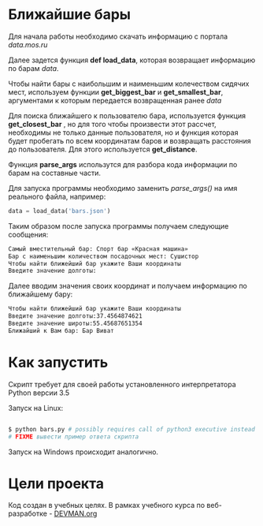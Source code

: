 # Ближайшие бары

Для начала работы необходимо скачать информацию с портала *data.mos.ru*

 Далее задется функция **def load_data**, которая возвращает информацию по барам *data*.
 
 Чтобы найти бары с наибольшим и наименьшим колечеством сидячих мест, используем функции **get_biggest_bar** и **get_smallest_bar**, аргументами к которым передается возвращенная ранее *data*
 
 Для поиска ближайшего к пользователю бара, используется функция **get_closest_bar** , но для того чтобы произвести этот рассчет, необходимы не только данные пользователя, но и функция которая будет пробегать по всем координатам баров и возвращать расстояния до пользователя. Для этого используется **get_distance**.

 Функция **parse_args** использутся для разбора кода информации по барам на составные части. 
 
 Для запуска программы необходимо заменить *parse_args()* на имя реального файла, например:
```python
data = load_data('bars.json')
```
Таким образом после запуска программы получаем следующие сообщения:
```bash
Самый вместительный бар: Спорт бар «Красная машина»
Бар с наименьшим количеством посадочных мест: Сушистор
Чтобы найти ближейший бар укажите Ваши координаты
Введите значение долготы:
```
Далее вводим значения своих координат и получаем информацию по ближайшему бару:
```bash
Чтобы найти ближейший бар укажите Ваши координаты
Введите значение долготы:37.4564874621
Введите значение широты:55.45687651354
Ближайший к Вам бар: Бар Виват
```


# Как запустить

Скрипт требует для своей работы установленного интерпретатора Python версии 3.5

Запуск на Linux:

```bash

$ python bars.py # possibly requires call of python3 executive instead of just python
# FIXME вывести пример ответа скрипта

```

Запуск на Windows происходит аналогично.

# Цели проекта

Код создан в учебных целях. В рамках учебного курса по веб-разработке - [DEVMAN.org](https://devman.org)
